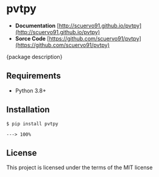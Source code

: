 # pvtpy

+ **Documentation** [http://scuervo91.github.io/pvtpy](http://scuervo91.github.io/pvtpy)
+ **Sorce Code** [https://github.com/scuervo91/pvtpy](https://github.com/scuervo91/pvtpy)

{package description}


## Requirements

+ Python 3.8+ 


## Installation


```console
$ pip install pvtpy

---> 100%
```


## License

This project is licensed under the terms of the MIT license